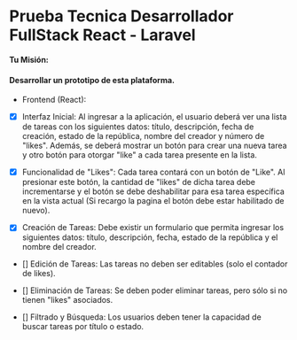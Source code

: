 # Prueba Tecnica Desarrollador FullStack React - Laravel


   **Tu Misión:**
#### Desarrollar un prototipo de esta plataforma.

 - Frontend (React):
- [x]  Interfaz Inicial: Al ingresar a la aplicación, el usuario deberá ver una lista de tareas con
      los siguientes datos: título, descripción, fecha de creación, estado de la república,
      nombre del creador y número de "likes". Además, se deberá mostrar un botón para
      crear una nueva tarea y otro botón para otorgar "like" a cada tarea presente en la lista.


- [x]  Funcionalidad de "Likes": Cada tarea contará con un botón de "Like". Al presionar este
      botón, la cantidad de "likes" de dicha tarea debe incrementarse y el botón se debe
      deshabilitar para esa tarea específica en la vista actual (Si recargo la pagina el botón
      debe estar habilitado de nuevo).

- [x]  Creación de Tareas: Debe existir un formulario que permita ingresar los siguientes
      datos: título, descripción, fecha, estado de la república y el nombre del creador.

- []  Edición de Tareas: Las tareas no deben ser editables (solo el contador de likes).

- []  Eliminación de Tareas: Se deben poder eliminar tareas, pero sólo si no tienen "likes"
      asociados.

- []  Filtrado y Búsqueda: Los usuarios deben tener la capacidad de buscar tareas por título o
      estado.